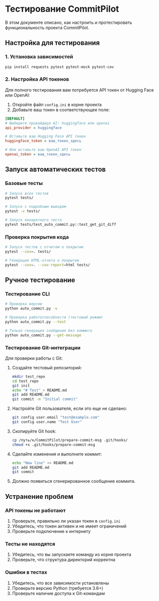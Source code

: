 # Тестирование CommitPilot

В этом документе описано, как настроить и протестировать функциональность проекта CommitPilot.

## Настройка для тестирования

### 1. Установка зависимостей

```bash
pip install requests pytest pytest-mock pytest-cov
```

### 2. Настройка API токенов

Для полного тестирования вам потребуется API токен от Hugging Face или OpenAI:

1. Откройте файл `config.ini` в корне проекта
2. Добавьте ваш токен в соответствующее поле:

```ini
[DEFAULT]
# Выберите провайдера AI: huggingface или openai
api_provider = huggingface

# Вставьте ваш Hugging Face API токен
huggingface_token = ваш_токен_здесь

# Или вставьте ваш OpenAI API токен
openai_token = ваш_токен_здесь
```

## Запуск автоматических тестов

### Базовые тесты

```bash
# Запуск всех тестов
pytest tests/

# Запуск с подробным выводом
pytest -v tests/

# Запуск конкретного теста
pytest tests/test_auto_commit.py::test_get_git_diff
```

### Проверка покрытия кода

```bash
# Запуск тестов с отчетом о покрытии
pytest --cov=. tests/

# Генерация HTML-отчета о покрытии
pytest --cov=. --cov-report=html tests/
```

## Ручное тестирование

### Тестирование CLI

```bash
# Проверка версии
python auto_commit.py -v

# Проверка работоспособности (тестовый режим)
python auto_commit.py --test

# Только генерация сообщения без коммита
python auto_commit.py --get-message
```

### Тестирование Git-интеграции

Для проверки работы с Git:

1. Создайте тестовый репозиторий:

    ```bash
    mkdir test_repo
    cd test_repo
    git init
    echo "# Test" > README.md
    git add README.md
    git commit -m "Initial commit"
    ```

2. Настройте Git пользователя, если это еще не сделано:

    ```bash
    git config user.email "test@example.com"
    git config user.name "Test User"
    ```

3. Скопируйте Git hook:

    ```bash
    cp /путь/к/CommitPilot/prepare-commit-msg .git/hooks/
    chmod +x .git/hooks/prepare-commit-msg
    ```

4. Сделайте изменения и выполните коммит:

    ```bash
    echo "New line" >> README.md
    git add README.md
    git commit
    ```

5. Должно появиться сгенерированное сообщение коммита.

## Устранение проблем

### API токены не работают

1. Проверьте, правильно ли указан токен в `config.ini`
2. Убедитесь, что токен активен и не имеет ограничений
3. Проверьте подключение к интернету

### Тесты не находятся

1. Убедитесь, что вы запускаете команду из корня проекта
2. Проверьте, что структура директорий корректна

### Ошибки в тестах

1. Убедитесь, что все зависимости установлены
2. Проверьте версию Python (требуется 3.6+)
3. Проверьте наличие доступа к Git-командам
